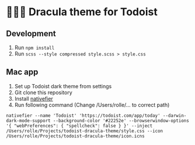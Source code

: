 # 🧛🏻‍♂️ Dracula theme for Todoist

## Development

1. Run `npm install`
2. Run `scss --style compressed style.scss > style.css`

## Mac app

1. Set up Todoist dark theme from settings
2. Git clone this repository
3. Install [nativefier](https://github.com/nativefier/nativefier)
4. Run following command (Change /Users/rolle/... to correct path)

``` shell
nativefier --name 'Todoist' 'https://todoist.com/app/today' --darwin-dark-mode-support --background-color '#22252e' --browserwindow-options '{ "webPreferences": { "spellcheck": false } }' --inject /Users/rolle/Projects/todoist-dracula-theme/style.css --icon /Users/rolle/Projects/todoist-dracula-theme/icon.icns
```
